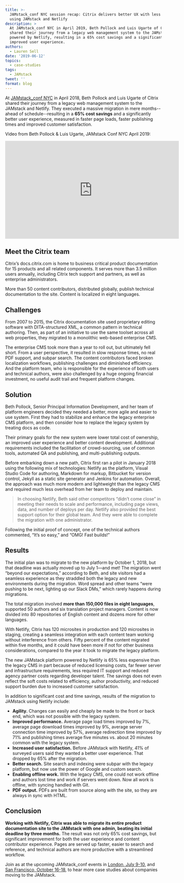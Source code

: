```yaml
---
title: >-
  JAMstack_conf NYC session recap: Citrix delivers better UX with less overhead
  using JAMstack and Netlify
description: >
  At JAMstack_conf NYC in April 2019, Beth Pollock and Luis Ugarte of Citrix
  shared their journey from a legacy web management system to the JAMstack
  powered by Netlify, resulting in a 65% cost savings and a significantly
  improved user experience. 
authors:
  - Lauren Sell
date: '2019-06-12'
topics:
  - case-studies
tags:
  - JAMstack
tweet: ''
format: blog
---
```

At [JAMstack_conf NYC](https://jamstackconf.com/) in April 2018, Beth Pollock and Luis Ugarte of Citrix shared their journey from a legacy web management system to the JAMstack and Netlify. They executed a massive migration in mere months--ahead of schedule--resulting in a **65% cost savings** and a significantly better user experience, measured in faster page loads, faster publishing times and improved customer satisfaction. 

Video from Beth Pollock & Luis Ugarte, JAMstack Conf NYC April 2019: 

<iframe width="560" height="315" src="https://www.youtube.com/embed/kvS5h5domf0" frameborder="0" allow="accelerometer; autoplay; encrypted-media; gyroscope; picture-in-picture" allowfullscreen></iframe>

## Meet the Citrix team

Citrix’s docs.citrix.com is home to business critical product documentation for 15 products and all related components. It serves more than 3.5 million users annually, including Citrix tech support and partners, as well as enterprise administrators.

More than 50 content contributors, distributed globally, publish technical documentation to the site. Content is localized in eight languages.

## Challenges

From 2007 to 2015, the Citrix documentation site used proprietary editing software with DITA-structured XML, a common pattern in technical authoring. Then, as part of an initiative to use the same toolset across all web properties, they migrated to a monolithic web-based enterprise CMS. 

The enterprise CMS took more than a year to roll out, but ultimately fell short. From a user perspective, it resulted in slow response times, no real PDF support, and subpar search. The content contributors faced broken localization workflows, publishing challenges and diminished efficiency. And the platform team, who is responsible for the experience of both users and technical authors, were also challenged by a huge ongoing financial investment, no useful audit trail and frequent platform changes. 

## Solution

Beth Pollock, Senior Principal Information Development, and her team of platform engineers decided they needed a better, more agile and easier to use system. First they had to stabilize and enhance the legacy enterprise CMS platform, and then consider how to replace the legacy system by treating docs as code. 

Their primary goals for the new system were lower total cost of ownership, an improved user experience and better content development. Additional requirements included the facilitation of crowd-sourcing, use of common tools, automated QA and publishing, and multi-publishing outputs. 

Before embarking down a new path, Citrix first ran a pilot in January 2018 using the following mix of technologies: Netlify as the platform, Visual Studio Code for authoring, Markdown for markup, Bitbucket for version control, Jekyll as a static site generator and Jenkins for automation. Overall, the approach was much more modern and lightweight than the legacy CMS and required much less overhead from her team to deploy and maintain.

> In choosing Netlify, Beth said other competitors “didn’t come close” in meeting their needs to scale and performance, including page views, data, and number of deploys per day. Netlify also provided the best support option for their global team. And they were able to complete the migration with one administrator.

Following the initial proof of concept, one of the technical authors commented, “It’s so easy,” and “OMG! Fast builds!”

## Results

The initial plan was to migrate to the new platform by October 1, 2018, but that deadline was actually moved up to July 1—and met! The migration went “beyond our expectations,” according to Beth, and site visitors had a seamless experience as they straddled both the legacy and new environments during the migration. Word spread and other teams “were pushing to be next, lighting up our Slack DMs,” which rarely happens during migrations. 

The total migration involved **more than 150,000 files in eight languages**, supported 50 authors and six translation project managers. Content is now divided into 80 repositories of English content and dozens more for other languages.

With Netlify, Citrix has 120 microsites in production and 120 microsites in staging, creating a seamless integration with each content team working without interference from others. Fifty percent of the content migrated within five months, and it could have been more if not for other business considerations, compared to the year it took to migrate the legacy platform.

The new JAMstack platform powered by Netlify is 65% less expensive than the legacy CMS in part because of reduced licensing costs, far fewer server and infrastructure requirements, less required IT support and reduced agency partner costs regarding developer talent. The savings does not even reflect the soft costs related to efficiency, author productivity, and reduced support burden due to increased customer satisfaction.

In addition to significant cost and time savings, results of the migration to JAMstack using Netlify include:

* **Agility.** Changes can easily and cheaply be made to the front or back end, which was not possible with the legacy system.
* **Improved performance.** Average page load times improved by 7%, average page download times improved by 9%, average server connection time improved by 57%, average redirection time improved by 71% and publishing times average five minutes vs. about 20 minutes common with the legacy system.
* **Increased user satisfaction.** Before JAMstack with Netlify, 41% of surveyed users said they wanted a better user experience. That dropped by 65% after the migration.
* **Better search.** Site search and indexing were subpar with the legacy platform, but now use the power of Google and custom search.
* **Enabling offline work.** With the legacy CMS, one could not work offline and authors lost time and work if servers went down. Now all work is offline, with syncing handled with Git.
* **PDF output.** PDFs are built from source along with the site, so they are always in sync with HTML.

## Conclusion

**Working with Netlify, Citrix was able to migrate its entire product documentation site to the JAMstack with one admin, beating its initial deadline by three months.** The result was not only 65% cost savings, but significant improvement for both the user experience and content contributor experience. Pages are served up faster, easier to search and reference, and technical authors are more productive with a streamlined workflow.

Join as at the upcoming JAMstack_conf events in [London, July 9-10](https://jamstackconf.com/london/), and [San Francisco, October 16-18](https://jamstackconf.com/sf/), to hear more case studies about companies moving to the JAMstack.

